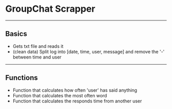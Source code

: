 # GroupChat Scrapper
---

## Basics
- Gets txt file and reads it
- (clean data) Split log into [date, time, user, message] and remove the '-' between time and user
---
## Functions
- Function that calculates how often 'user' has said anything
- Function that calculates the most often word
- Function that calculates the responds time from another user
